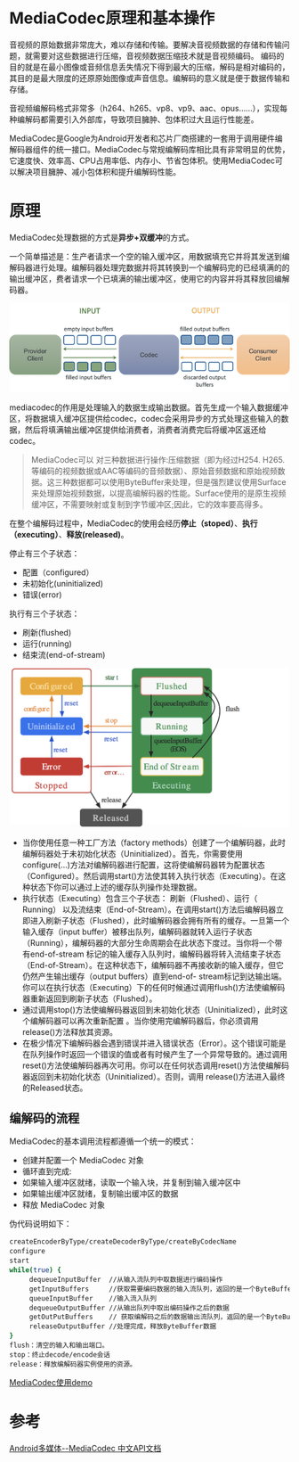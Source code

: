 # MediaCodec原理和基本操作

音视频的原始数据非常庞大，难以存储和传输。要解决音视频数据的存储和传输问题，就需要对这些数据进行压缩，音视频数据压缩技术就是音视频编码。 编码的目的就是在最小图像或音频信息丢失情况下得到最大的压缩，解码是相对编码的，其目的是最大限度的还原原始图像或声音信息。编解码的意义就是便于数据传输和存储。

音视频编解码格式非常多（h264、h265、vp8、vp9、aac、opus……），实现每种编解码都需要引入外部库，导致项目臃肿、包体积过大且运行性能差。

MediaCodec是Google为Android开发者和芯片厂商搭建的一套用于调用硬件编解码器组件的统一接口。MediaCodec与常规编解码库相比具有非常明显的优势，它速度快、效率高、CPU占用率低、内存小、节省包体积。使用MediaCodec可以解决项目臃肿、减小包体积和提升编解码性能。

# 原理

MediaCodec处理数据的方式是**异步+双缓冲**的方式。

一个简单描述是：生产者请求一个空的输入缓冲区，用数据填充它并将其发送到编解码器进行处理。编解码器处理完数据并将其转换到一个编解码完的已经填满的的输出缓冲区，费者请求一个已填满的输出缓冲区，使用它的内容并将其释放回编解码器。

![](./imgs/media_a.png)

mediacodec的作用是处理输入的数据生成输出数据。首先生成一个输入数据缓冲区，将数据填入缓冲区提供给codec，codec会采用异步的方式处理这些输入的数据，然后将填满输出缓冲区提供给消费者，消费者消费完后将缓冲区返还给codec。

> MediaCodec可以 对三种数据进行操作:压缩数据（即为经过H254. H265. 等编码的视频数据或AAC等编码的音频数据）、原始音频数据和原始视频数据。这三种数据都可以使用ByteBuffer来处理，但是强烈建议使用Surface来处理原始视频数据，以提高编解码器的性能。Surface使用的是原生视频缓冲区，不需要映射或复制到字节缓冲区;因此，它的效率要高得多。

在整个编解码过程中，MediaCodec的使用会经历**停止（stoped）**、**执行（executing）**、**释放(released)**。

停止有三个子状态：

* 配置（configured）
* 未初始化(uninitialized)
* 错误(error)

执行有三个子状态：

* 刷新(flushed)
* 运行(running)
* 结束流(end-of-stream)

![](./imgs/media_b.png)

* 当你使用任意一种工厂方法（factory methods）创建了一个编解码器，此时编解码器处于未初始化状态（Uninitialized）。首先，你需要使用configure(…)方法对编解码器进行配置，这将使编解码器转为配置状态（Configured）。然后调用start()方法使其转入执行状态（Executing）。在这种状态下你可以通过上述的缓存队列操作处理数据。
* 执行状态（Executing）包含三个子状态： 刷新（Flushed）、运行（ Running） 以及流结束（End-of-Stream）。在调用start()方法后编解码器立即进入刷新子状态（Flushed），此时编解码器会拥有所有的缓存。一旦第一个输入缓存（input buffer）被移出队列，编解码器就转入运行子状态（Running），编解码器的大部分生命周期会在此状态下度过。当你将一个带有end-of-stream 标记的输入缓存入队列时，编解码器将转入流结束子状态（End-of-Stream）。在这种状态下，编解码器不再接收新的输入缓存，但它仍然产生输出缓存（output buffers）直到end-of- stream标记到达输出端。你可以在执行状态（Executing）下的任何时候通过调用flush()方法使编解码器重新返回到刷新子状态（Flushed）。
* 通过调用stop()方法使编解码器返回到未初始化状态（Uninitialized），此时这个编解码器可以再次重新配置 。当你使用完编解码器后，你必须调用release()方法释放其资源。
* 在极少情况下编解码器会遇到错误并进入错误状态（Error）。这个错误可能是在队列操作时返回一个错误的值或者有时候产生了一个异常导致的。通过调用 reset()方法使编解码器再次可用。你可以在任何状态调用reset()方法使编解码器返回到未初始化状态（Uninitialized）。否则，调用 release()方法进入最终的Released状态。

## 编解码的流程

MediaCodec的基本调用流程都遵循一个统一的模式：

* 创建并配置一个 MediaCodec 对象
* 循环直到完成:
 * 如果输入缓冲区就绪，读取一个输入块，并复制到输入缓冲区中
 * 如果输出缓冲区就绪，复制输出缓冲区的数据
* 释放 MediaCodec 对象

伪代码说明如下：

```sh
createEncoderByType/createDecoderByType/createByCodecName
configure
start
while(true) {
     dequeueInputBuffer  //从输入流队列中取数据进行编码操作 
     getInputBuffers     //获取需要编码数据的输入流队列，返回的是一个ByteBuffer数组 
     queueInputBuffer    //输入流入队列 
     dequeueOutputBuffer //从输出队列中取出编码操作之后的数据
     getOutPutBuffers    // 获取编解码之后的数据输出流队列，返回的是一个ByteBuffer数组
     releaseOutputBuffer //处理完成，释放ByteBuffer数据
}
flush：清空的输入和输出端口。
stop：终止decode/encode会话
release：释放编解码器实例使用的资源。
```

[MediaCodec使用demo](https://blog.csdn.net/u013028621/article/details/62417181)

# 参考

[Android多媒体--MediaCodec 中文API文档](https://www.cnblogs.com/roger-yu/p/5635494.html)